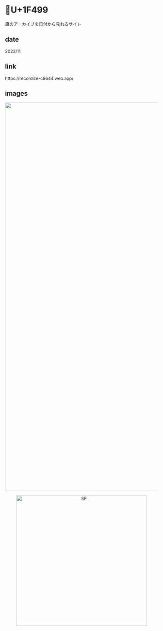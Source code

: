 # 💙U+1F499

<p class="description">黛のアーカイブを日付から見れるサイト</p>

## date

<p class="date">2022/11</p>

## link

<p><a class="link" target="_blank">https://recordize-c9644.web.app/</a></p>

## images

<p align='center'>
<img class="image_pc" src="images/💙U+1F499_pc_pc.png" width="1280" alt="PC">
</p>

<p align='center'>
<img class="image_sp" src="images/💙U+1F499_pc_sp.png" width="430" alt="SP">
</p>

